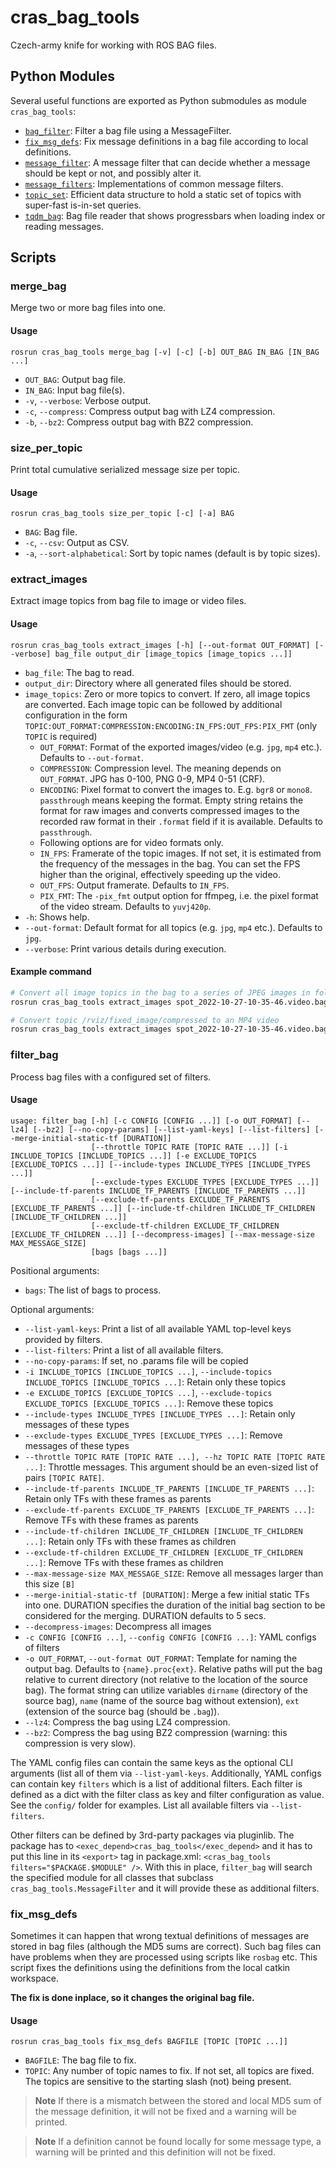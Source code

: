 # cras_bag_tools

Czech-army knife for working with ROS BAG files.

## Python Modules

Several useful functions are exported as Python submodules as module `cras_bag_tools`:

- [`bag_filter`](https://docs.ros.org/en/api/cras_bag_tools/html/cras_bag_tools.html#module-cras_bag_tools.bag_filter): Filter a bag file using a MessageFilter.
- [`fix_msg_defs`](https://docs.ros.org/en/api/cras_bag_tools/html/cras_bag_tools.html#module-cras_bag_tools.fix_msg_defs): Fix message definitions in a bag file according to local definitions.
- [`message_filter`](https://docs.ros.org/en/api/cras_bag_tools/html/cras_bag_tools.html#module-cras_bag_tools.message_filter): A message filter that can decide whether a message should be kept or not, and possibly alter it.
- [`message_filters`](https://docs.ros.org/en/api/cras_bag_tools/html/cras_bag_tools.html#module-cras_bag_tools.message_filters): Implementations of common message filters.
- [`topic_set`](https://docs.ros.org/en/api/cras_bag_tools/html/cras_bag_tools.html#module-cras_bag_tools.topic_set): Efficient data structure to hold a static set of topics with super-fast is-in-set queries.
- [`tqdm_bag`](https://docs.ros.org/en/api/cras_bag_tools/html/cras_bag_tools.html#module-cras_bag_tools.tqdm_bag): Bag file reader that shows progressbars when loading index or reading messages.

## Scripts

### merge_bag

Merge two or more bag files into one.

#### Usage

    rosrun cras_bag_tools merge_bag [-v] [-c] [-b] OUT_BAG IN_BAG [IN_BAG ...]

- `OUT_BAG`: Output bag file.
- `IN_BAG`: Input bag file(s).
- `-v`, `--verbose`: Verbose output.
- `-c`, `--compress`: Compress output bag with LZ4 compression.
- `-b`, `--bz2`: Compress output bag with BZ2 compression.

### size_per_topic

Print total cumulative serialized message size per topic.

#### Usage

    rosrun cras_bag_tools size_per_topic [-c] [-a] BAG

- `BAG`: Bag file.
- `-c`, `--csv`: Output as CSV.
- `-a`, `--sort-alphabetical`: Sort by topic names (default is by topic sizes).

### extract_images

Extract image topics from bag file to image or video files.

#### Usage

    rosrun cras_bag_tools extract_images [-h] [--out-format OUT_FORMAT] [--verbose] bag_file output_dir [image_topics [image_topics ...]]

* `bag_file`: The bag to read.
* `output_dir`: Directory where all generated files should be stored.
* `image_topics`: Zero or more topics to convert. If zero, all image topics are converted. Each image topic can be
  followed by additional configuration in the form
  `TOPIC:OUT_FORMAT:COMPRESSION:ENCODING:IN_FPS:OUT_FPS:PIX_FMT` (only `TOPIC` is required)
    * `OUT_FORMAT`: Format of the exported images/video (e.g. `jpg`, `mp4` etc.). Defaults to `--out-format`.
    * `COMPRESSION`: Compression level. The meaning depends on `OUT_FORMAT`. JPG has 0-100, PNG 0-9, MP4 0-51 (CRF).
    * `ENCODING`: Pixel format to convert the images to. E.g. `bgr8` or `mono8`. `passthrough` means keeping the format.
      Empty string retains the format for raw images and converts compressed images to the recorded raw format
      in their `.format` field if it is available. Defaults to `passthrough`.
    * Following options are for video formats only.
    * `IN_FPS`: Framerate of the topic images. If not set, it is estimated from the frequency of the messages in the bag.
      You can set the FPS higher than the original, effectively speeding up the video.
    * `OUT_FPS`: Output framerate. Defaults to `IN_FPS`.
    * `PIX_FMT`: The `-pix_fmt` output option for ffmpeg, i.e. the pixel format of the video stream. Defaults to
      `yuvj420p`.
* `-h`: Shows help.
* `--out-format`: Default format for all topics (e.g. `jpg`, `mp4` etc.). Defaults to `jpg`.
* `--verbose`: Print various details during execution.

#### Example command

```bash
# Convert all image topics in the bag to a series of JPEG images in folder imgs/
rosrun cras_bag_tools extract_images spot_2022-10-27-10-35-46.video.bag imgs

# Convert topic /rviz/fixed_image/compressed to an MP4 video
rosrun cras_bag_tools extract_images spot_2022-10-27-10-35-46.video.bag . /rviz/fixed_image/compressed:mp4:23:passthrough:25
```

### filter_bag

Process bag files with a configured set of filters.

#### Usage

    usage: filter_bag [-h] [-c CONFIG [CONFIG ...]] [-o OUT_FORMAT] [--lz4] [--bz2] [--no-copy-params] [--list-yaml-keys] [--list-filters] [--merge-initial-static-tf [DURATION]]
                      [--throttle TOPIC RATE [TOPIC RATE ...]] [-i INCLUDE_TOPICS [INCLUDE_TOPICS ...]] [-e EXCLUDE_TOPICS [EXCLUDE_TOPICS ...]] [--include-types INCLUDE_TYPES [INCLUDE_TYPES ...]]
                      [--exclude-types EXCLUDE_TYPES [EXCLUDE_TYPES ...]] [--include-tf-parents INCLUDE_TF_PARENTS [INCLUDE_TF_PARENTS ...]]
                      [--exclude-tf-parents EXCLUDE_TF_PARENTS [EXCLUDE_TF_PARENTS ...]] [--include-tf-children INCLUDE_TF_CHILDREN [INCLUDE_TF_CHILDREN ...]]
                      [--exclude-tf-children EXCLUDE_TF_CHILDREN [EXCLUDE_TF_CHILDREN ...]] [--decompress-images] [--max-message-size MAX_MESSAGE_SIZE]
                      [bags [bags ...]]


Positional arguments:

* `bags`: The list of bags to process.

Optional arguments:
* `--list-yaml-keys`: Print a list of all available YAML top-level keys provided by filters.
* `--list-filters`: Print a list of all available filters.
* `--no-copy-params`: If set, no .params file will be copied
* `-i INCLUDE_TOPICS [INCLUDE_TOPICS ...]`, `--include-topics INCLUDE_TOPICS [INCLUDE_TOPICS ...]`: Retain only
  these topics
* `-e EXCLUDE_TOPICS [EXCLUDE_TOPICS ...]`, `--exclude-topics EXCLUDE_TOPICS [EXCLUDE_TOPICS ...]`: Remove these topics
* `--include-types INCLUDE_TYPES [INCLUDE_TYPES ...]`: Retain only messages of these types
* `--exclude-types EXCLUDE_TYPES [EXCLUDE_TYPES ...]`: Remove messages of these types
* `--throttle TOPIC RATE [TOPIC RATE ...], --hz TOPIC RATE [TOPIC RATE ...]`: Throttle messages. This argument should be
  an even-sized list of pairs `[TOPIC RATE]`. 
* `--include-tf-parents INCLUDE_TF_PARENTS [INCLUDE_TF_PARENTS ...]`: Retain only TFs with these frames as parents
* `--exclude-tf-parents EXCLUDE_TF_PARENTS [EXCLUDE_TF_PARENTS ...]`: Remove TFs with these frames as parents
* `--include-tf-children INCLUDE_TF_CHILDREN [INCLUDE_TF_CHILDREN ...]`: Retain only TFs with these frames as children
* `--exclude-tf-children EXCLUDE_TF_CHILDREN [EXCLUDE_TF_CHILDREN ...]`: Remove TFs with these frames as children
* `--max-message-size MAX_MESSAGE_SIZE`: Remove all messages larger than this size `[B]`
* `--merge-initial-static-tf [DURATION]`: Merge a few initial static TFs into one. DURATION specifies the duration of
  the initial bag section to be considered for the merging. DURATION defaults to 5 secs.
* `--decompress-images`: Decompress all images
* `-c CONFIG [CONFIG ...]`, `--config CONFIG [CONFIG ...]`: YAML configs of filters
* `-o OUT_FORMAT`, `--out-format OUT_FORMAT`: Template for naming the output bag. Defaults to `{name}.proc{ext}`. 
  Relative paths will put the bag relative to current directory (not relative to the location of the source bag).
  The format string can utilize variables `dirname` (directory of the source bag), `name` (name of the source bag
  without extension), `ext` (extension of the source bag (should be `.bag`)).
* `--lz4`: Compress the bag using LZ4 compression.
* `--bz2`: Compress the bag using BZ2 compression (warning: this compression is very slow).

The YAML config files can contain the same keys as the optional CLI arguments (list all of them via `--list-yaml-keys`.
Additionally, YAML configs can contain key `filters` which is a list of additional filters. Each filter is defined as a
dict with the filter class as key and filter configuration as value. See the `config/` folder for examples. List all
available filters via `--list-filters`.

Other filters can be defined by 3rd-party packages via pluginlib. The package has to
`<exec_depend>cras_bag_tools</exec_depend>` and it has to put this line in its `<export>` tag in package.xml:
`<cras_bag_tools filters="$PACKAGE.$MODULE" />`. With this in place, `filter_bag` will search the specified module
for all classes that subclass `cras_bag_tools.MessageFilter` and it will provide these as additional filters.

### fix_msg_defs

Sometimes it can happen that wrong textual definitions of messages are stored in bag files (although the MD5 sums are correct).
Such bag files can have problems when they are processed using scripts like `rosbag` etc.
This script fixes the definitions using the definitions from the local catkin workspace.

**The fix is done inplace, so it changes the original bag file.**

#### Usage

    rosrun cras_bag_tools fix_msg_defs BAGFILE [TOPIC [TOPIC ...]]

- `BAGFILE`: The bag file to fix.
- `TOPIC`: Any number of topic names to fix. If not set, all topics are fixed. The topics are sensitive to the starting slash (not) being present.

> **Note**
> If there is a mismatch between the stored and local MD5 sum of the message definition, it will not be fixed and a warning will be printed.

> **Note**
> If a definition cannot be found locally for some message type, a warning will be printed and this definition will not be fixed.
